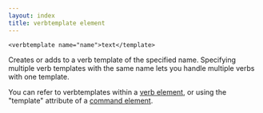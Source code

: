 ```yaml
---
layout: index
title: verbtemplate element
---
```


    <verbtemplate name="name">text</template>

Creates or adds to a verb template of the specified name. Specifying multiple verb templates with the same name lets you handle multiple verbs with one template.

You can refer to verbtemplates within a [verb element](verb.html), or using the "template" attribute of a [command element](command.html).

